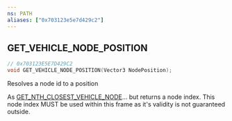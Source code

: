 ```yaml
---
ns: PATH
aliases: ["0x703123e5e7d429c2"]
---
```

## GET_VEHICLE_NODE_POSITION

```c
// 0x703123E5E7D429C2
void GET_VEHICLE_NODE_POSITION(Vector3 NodePosition);
```

Resolves a node id to a position

As [GET_NTH_CLOSEST_VEHICLE_NODE](#_0xE50E52416CCF948B)... but returns a node index. This node index MUST be used within this frame as it's validity is not guaranteed outside.

